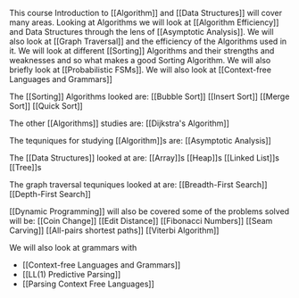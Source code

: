 This course Introduction to [[Algorithm]] and [[Data Structures]] will cover many areas. Looking at Algorithms we will look at [[Algorithm Efficiency]] and Data Structures through the lens of [[Asymptotic Analysis]]. We will also look at [[Graph Traversal]] and the efficiency of the Algorithms used in it. We will look at different [[Sorting]] Algorithms and their strengths and weaknesses and so what makes a good Sorting Algorithm. We will also briefly look at [[Probabilistic FSMs]]. We will also look at [[Context-free Languages and Grammars]]

The [[Sorting]] Algorithms looked are:
	[[Bubble Sort]]
	[[Insert Sort]]
	[[Merge Sort]]
	[[Quick Sort]]

The other [[Algorithms]] studies are:
	[[Dijkstra's Algorithm]]

The tequniques for studying [[Algorithm]]s are:
	[[Asymptotic Analysis]]

The [[Data Structures]] looked at are:
	[[Array]]s
	[[Heap]]s
	[[Linked List]]s
	[[Tree]]s

The graph traversal tequniques looked at are:
	[[Breadth-First Search]]
	[[Depth-First Search]]

[[Dynamic Programming]] will also be covered some of the problems solved will be:
	[[Coin Change]]
	[[Edit Distance]]
	[[Fibonacci Numbers]]
	[[Seam Carving]]
	[[All-pairs shortest paths]]
	[[Viterbi Algorithm]]

We will also look at grammars with 
* [[Context-free Languages and Grammars]]
* [[LL(1) Predictive Parsing]]
* [[Parsing Context Free Languages]]